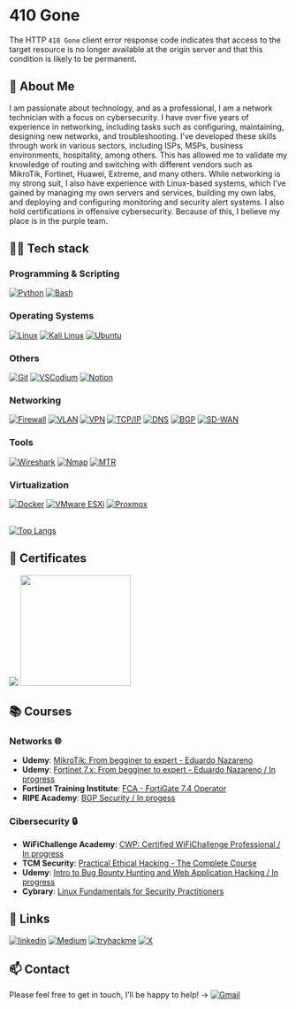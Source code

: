 # 410 Gone
The HTTP `410 Gone` client error response code indicates that access to the target resource is no longer available at the origin server and that this condition is likely to be permanent.

## 🚀 About Me
I am passionate about technology, and as a professional, I am a network technician with a focus on cybersecurity. I have over five years of experience in networking, including tasks such as configuring, maintaining, designing new networks, and troubleshooting. I’ve developed these skills through work in various sectors, including ISPs, MSPs, business environments, hospitality, among others. This has allowed me to validate my knowledge of routing and switching with different vendors such as MikroTik, Fortinet, Huawei, Extreme, and many others.
While networking is my strong suit, I also have experience with Linux-based systems, which I’ve gained by managing my own servers and services, building my own labs, and deploying and configuring monitoring and security alert systems.
I also hold certifications in offensive cybersecurity. Because of this, I believe my place is in the purple team.

## 👨‍💻 Tech stack
### Programming & Scripting
[![Python](https://img.shields.io/badge/Python-3776AB?logo=python&logoColor=fff)](#)    [![Bash](https://img.shields.io/badge/Bash-4EAA25?logo=gnubash&logoColor=fff)](#)
### Operating Systems
[![Linux](https://img.shields.io/badge/Linux-FCC624?logo=linux&logoColor=black)](#) [![Kali Linux](https://img.shields.io/badge/Kali%20Linux-557C94?logo=kalilinux&logoColor=fff)](#)   [![Ubuntu](https://img.shields.io/badge/Ubuntu-E95420?logo=ubuntu&logoColor=white)](#)
### Others
[![Git](https://img.shields.io/badge/Git-F05032?logo=git&logoColor=fff)](#) [![VSCodium](https://img.shields.io/badge/VSCodium-2F80ED?logo=vscodium&logoColor=fff)](#) [![Notion](https://img.shields.io/badge/Notion-000?logo=notion&logoColor=fff)](#) 
### Networking
[![Firewall](https://img.shields.io/badge/Firewall-green)](#)  [![VLAN](https://img.shields.io/badge/VLAN-orange)](#)  [![VPN](https://img.shields.io/badge/VPN-blue)](#) [![TCP/IP](https://img.shields.io/badge/TCP/IP-gray)](#)  [![DNS](https://img.shields.io/badge/DNS-yellow)](#)  [![BGP](https://img.shields.io/badge/BGP-purple)](#) [![SD-WAN](https://img.shields.io/badge/SD%20WAN-cyan)](#)
### Tools
[![Wireshark](https://img.shields.io/badge/Wireshark-blueviolet)](#)  [![Nmap](https://img.shields.io/badge/Nmap-red)](#) [![MTR](https://img.shields.io/badge/MTR-darkgreen)](#)
### Virtualization
[![Docker](https://img.shields.io/badge/Docker-2496ED?logo=docker&logoColor=fff)](#) [![VMware ESXi](https://img.shields.io/badge/VMware-blue)](#)  [![Proxmox](https://img.shields.io/badge/Proxmox-orange)](#)

<br>[![Top Langs](https://github-readme-stats.vercel.app/api/top-langs/?username=410g0n3&layout=compact)](https://github.com/410g0n3/)

## 🌟 Certificates
<img src="https://api.accredible.com/v1/frontend/credential_website_embed_image/badge/103209991?key=a6b541a5eeb125dd90eb9d7d51cc5e6a038c0d05b0a7f22a2eebaa7dec5bd57b"> <img src="https://images.credly.com/images/20082fc1-94af-4773-9df0-28856b566748/image.png" width=200px>

## 📚 Courses
### Networks 🌐
- **Udemy**: [MikroTik: From begginer to expert - Eduardo Nazareno](https://www.udemy.com/course/mikrotik-de-principiante-a-experto/)
- **Udemy**: [Fortinet 7.x: From begginer to expert - Eduardo Nazareno / In progress](https://www.udemy.com/course/fortinet-7-de-principiante-a-experto/)
- **Fortinet Training Institute**: [FCA - FortiGate 7.4 Operator](https://training.fortinet.com/course/view.php?id=39326)
- **RIPE Academy**: [BGP Security / In progess](https://academy.ripe.net/course/view.php?id=15)
### Cibersecurity 🔒
- **WiFiChallenge Academy**: [CWP: Certified WiFiChallenge Professional / In progress](https://academy.wifichallenge.com/courses/certified-wifichallenge-professional-cwp-esp)
- **TCM Security**: [Practical Ethical Hacking - The Complete Course](https://academy.tcm-sec.com/p/practical-ethical-hacking-the-complete-course)
- **Udemy**: [Intro to Bug Bounty Hunting and Web Application Hacking / In progress](https://www.udemy.com/course/intro-to-bug-bounty-by-nahamsec/)
- **Cybrary**: [Linux Fundamentals for Security Practitioners](https://app.cybrary.it/browse/course/linux-fundamentals-for-security-practitioners)

## 🔗 Links
[![linkedin](https://img.shields.io/badge/linkedin-0A66C2?style=for-the-badge&logo=linkedin&logoColor=white)](https://www.linkedin.com/in/vicente-marques-al/)   [![Medium](https://img.shields.io/badge/Medium-%23000000.svg?style=for-the-badge&logo=medium&logoColor=white)](https://410g0n3.medium.com) [![tryhackme](https://img.shields.io/badge/tryhackme-1DB954?style=for-the-badge&logo=tryhackme&logoColor=white)](https://tryhackme.com/r/p/410g0n3) [![X](https://img.shields.io/badge/X-%23000000.svg?style=for-the-badge&logo=X&logoColor=white)](https://x.com/410g0n3)

## 📫 Contact
Please feel free to get in touch, I'll be happy to help! &#8594; [![Gmail](https://img.shields.io/badge/Gmail-D14836?logo=gmail&logoColor=white)](mailto:contacto@410g0n3.es)
